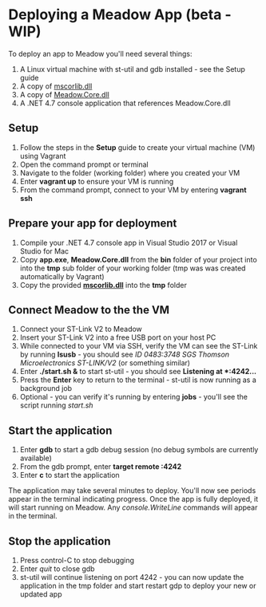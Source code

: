 # Deploying a Meadow App (beta - WIP)

To deploy an app to Meadow you'll need several things:
1. A Linux virtual machine with st-util and gdb installed - see the Setup guide
1. A copy of [mscorlib.dll](http://downloads.wildernesslabs.co/Meadow_Beta/binaries/mscorlib.dll)
1. A copy of [Meadow.Core.dll](http://downloads.wildernesslabs.co/Meadow_Beta/binaries/meadow.core.dll)
1. A .NET 4.7 console application that references Meadow.Core.dll

## Setup

1. Follow the steps in the **Setup** guide to create your virtual machine (VM) using Vagrant
1. Open the command prompt or terminal
1. Navigate to the folder (working folder) where you created your VM
1. Enter **vagrant up** to ensure your VM is running 
1. From the command prompt, connect to your VM by entering **vagrant ssh**

## Prepare your app for deployment
1. Compile your .NET 4.7 console app in Visual Studio 2017 or Visual Studio for Mac
1. Copy **app.exe**, **Meadow.Core.dll** from the **bin** folder of your project into into the **tmp** sub folder of your working folder (tmp was was created automatically by Vagrant)
1. Copy the provided **[mscorlib.dll](http://downloads.wildernesslabs.co/Meadow_Beta/binaries/mscorlib.dll)** into the **tmp** folder

## Connect Meadow to the the VM
1. Connect your ST-Link V2 to Meadow
1. Insert your ST-Link V2 into a free USB port on your host PC
1. While connected to your VM via SSH, verify the VM can see the ST-Link by running **lsusb** - you should see *ID 0483:3748 SGS Thomson Microelectronics ST-LINK/V2* (or something similar)
1. Enter **./start.sh &** to start st-util - you should see **Listening at \*:4242...**
1. Press the **Enter** key to return to the terminal - st-util is now running as a background job
1. Optional - you can verify it's running by entering **jobs** - you'll see the script running *start.sh*

## Start the application
1. Enter **gdb** to start a gdb debug session (no debug symbols are currently available)
1. From the gdb prompt, enter **target remote :4242**
1. Enter **c** to start the application 

The application may take several minutes to deploy. You'll now see periods appear in the terminal indicating progress. Once the app is fully deployed, it will start running on Meadow. Any *console.WriteLine* commands will appear in the terminal.

## Stop the application
1. Press control-C to stop debugging
1. Enter *quit* to close gdb
1. st-util will continue listening on port 4242 - you can now update the application in the tmp folder and start restart gdp to deploy your new or updated app
